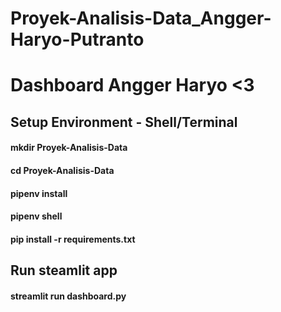 # Proyek-Analisis-Data_Angger-Haryo-Putranto
# Dashboard Angger Haryo <3

## Setup Environment - Shell/Terminal
#### mkdir Proyek-Analisis-Data
#### cd Proyek-Analisis-Data
#### pipenv install
#### pipenv shell
#### pip install -r requirements.txt


## Run steamlit app
#### streamlit run dashboard.py
